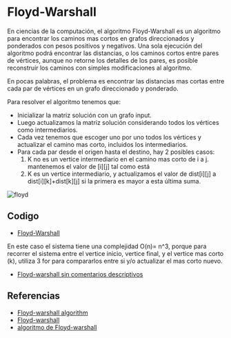 # Floyd-Warshall
En ciencias de la computación, el algoritmo Floyd-Warshall es un algoritmo para encontrar los caminos mas cortos en grafos direccionados y ponderados con pesos positivos y negativos. Una sola ejecución del algoritmo podrá encontrar las distancias, o los caminos cortos entre pares de vértices, aunque no retorne los detalles de los pares, es posible reconstruir los caminos con simples modificaciones al algoritmo.

En pocas palabras, el problema es encontrar las distancias mas cortas entre cada par de vértices en un grafo direccionado y ponderado.

Para resolver el algoritmo tenemos que:
- Inicializar la matriz solución con un grafo input.
- Luego actualizamos la matriz solución considerando todos los vértices como intermediarios.
- Cada vez tenemos que escoger uno por uno todos los vértices y actualizar el camino mas corto, incluidos los intermediarios.
- Para cada par desde el origen hasta el destino, hay 2 posibles casos:
  1. K no es un vertice intermediario en el camino mas corto de i a j. mantenemos el valor de [i][j] tal como está
  2. K es un vertice intermediario, y actualizamos el valor de dist[i][j] a dist[i][k]+dist[k][j] si la primera es mayor a esta última suma.

![floyd](https://user-images.githubusercontent.com/101950765/197418371-8d1c6799-b135-4a70-88e1-4f6c1867faa2.jpg)

## Codigo
- [Floyd-Warshall](https://github.com/dylanjitt/Algoritmica/blob/main/contenido/programacion_dinamica/floyd-warshall/floyd_warshall.cpp)

En este caso el sistema tiene una complejidad O(n)= n^3, porque para recorrer el sistema entre el vertice inicio, vertice final, y el vertice mas corto (k), utiliza 3 for para compararlos entre si y/o actualizar el mas corto nuevo.
- [Floyd-warshall sin comentarios descriptivos](https://github.com/dylanjitt/Algoritmica/blob/main/contenido/programacion_dinamica/floyd-warshall/fwc.cpp)

## Referencias

- [Floyd-warshall algorithm](https://en.wikipedia.org/wiki/Floyd%E2%80%93Warshall_algorithm)
- [Floyd-warshall](https://www.geeksforgeeks.org/floyd-warshall-algorithm-dp-16/)
- [algoritmo de Floyd-warshall](https://es.wikipedia.org/wiki/Algoritmo_de_Floyd-Warshall#:~:text=En%20inform%C3%A1tica%2C%20el%20algoritmo%20de,v%C3%A9rtices%20en%20una%20%C3%BAnica%20ejecuci%C3%B3n.)
